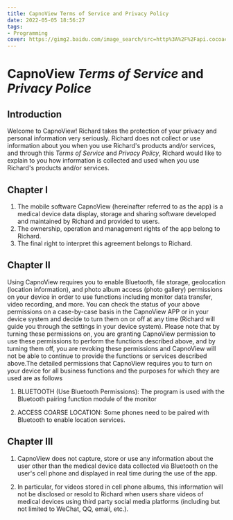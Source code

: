 ```yaml
---
title: CapnoView Terms of Service and Privacy Policy
date: 2022-05-05 18:56:27
tags:
- Programming
cover: https://gimg2.baidu.com/image_search/src=http%3A%2F%2Fapi.cocoachina.com%2Fuploads%2Fimage%2F20200302%2F1583116203870375.jpg&refer=http%3A%2F%2Fapi.cocoachina.com&app=2002&size=f9999,10000&q=a80&n=0&g=0n&fmt=jpeg?sec=1640425793&t=621d7a5ff58c96583b4a142b7c0aa219
---
```

# CapnoView <em>Terms of Service</em>  and <em>Privacy Police</em>

## Introduction
Welcome to CapnoView! Richard takes the protection of your privacy and personal information very seriously. Richard does not collect or use information about you when you use Richard's products and/or services, and through this <em>Terms of Service</em> and <em>Privacy Policy</em>, Richard would like to explain to you how information is collected and used when you use Richard's products and/or services.

## Chapter I
1. The mobile software CapnoView (hereinafter referred to as the app) is a medical device data display, storage and sharing software developed and maintained by Richard and provided to users.
2. The ownership, operation and management rights of the app belong to Richard.
3. The final right to interpret this agreement belongs to Richard.

## Chapter II
Using CapnoView requires you to enable Bluetooth, file storage, geolocation (location information), and photo album access (photo gallery) permissions on your device in order to use functions including monitor data transfer, video recording, and more. You can check the status of your above permissions on a case-by-case basis in the CapnoView APP or in your device system and decide to turn them on or off at any time (Richard will guide you through the settings in your device system). Please note that by turning these permissions on, you are granting CapnoView permission to use these permissions to perform the functions described above, and by turning them off, you are revoking these permissions and CapnoView will not be able to continue to provide the functions or services described above.The detailed permissions that CapnoView requires you to turn on your device for all business functions and the purposes for which they are used are as follows

1. BLUETOOTH (Use Bluetooth Permissions): The program is used with the Bluetooth pairing function module of the monitor

2. ACCESS COARSE LOCATION: Some phones need to be paired with Bluetooth to enable location services.

## Chapter III
1. CapnoView does not capture, store or use any information about the user other than the medical device data collected via Bluetooth on the user's cell phone and displayed in real time during the use of the app.

2. In particular, for videos stored in cell phone albums, this information will not be disclosed or resold to Richard when users share videos of medical devices using third party social media platforms (including but not limited to WeChat, QQ, email, etc.).
